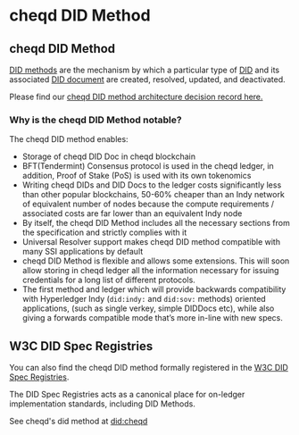 # cheqd DID Method

## cheqd DID Method

[DID methods](https://www.w3.org/TR/did-core/#dfn-did-methods) are the mechanism by which a particular type of [DID](https://www.w3.org/TR/did-core/#dfn-decentralized-identifiers) and its associated [DID document](https://www.w3.org/TR/did-core/#dfn-did-documents) are created, resolved, updated, and deactivated.

Please find our [cheqd DID method architecture decision record here. ](https://docs.cheqd.io/node/architecture/adr-list/adr-002-cheqd-did-method)


### Why is the cheqd DID Method notable?

The cheqd DID method enables:

* Storage of cheqd DID Doc in cheqd blockchain
* BFT(Tendermint) Consensus protocol is used in the cheqd ledger, in addition, Proof of Stake (PoS) is used with its own tokenomics
* Writing cheqd DIDs and DID Docs to the ledger costs significantly less than other popular blockchains, 50-60% cheaper than an Indy network of equivalent number of nodes because the compute requirements / associated costs are far lower than an equivalent Indy node
* By itself, the cheqd DID Method includes all the necessary sections from the specification and strictly complies with it
* Universal Resolver support makes cheqd DID method compatible with many SSI applications by default
* cheqd DID Method is flexible and allows some extensions. This will soon allow storing in cheqd ledger all the information necessary for issuing credentials for a long list of different protocols.
* The first method and ledger which will provide backwards compatibility with Hyperledger Indy (`did:indy:` and `did:sov:` methods) oriented applications, (such as single verkey, simple DIDDocs etc), while also giving a forwards compatible mode that’s more in-line with new specs.

## W3C DID Spec Registries

You can also find the cheqd DID method formally registered in the [W3C DID Spec Registries](https://www.w3.org/TR/did-spec-registries/). 

The DID Spec Registries acts as a canonical place for on-ledger implementation standards, including DID Methods.  

See cheqd's did method at [did:cheqd](https://github.com/w3c/did-test-suite/blob/main/packages/did-core-test-server/suites/implementations/did-cheqd.json)